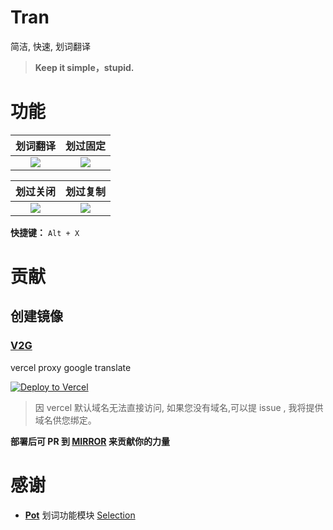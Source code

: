 # Tran

简洁, 快速, 划词翻译

> **Keep it simple，stupid.**

# 功能

|                                 划词翻译                                 |                              划过固定                               |
| :----------------------------------------------------------------------: | :-----------------------------------------------------------------: |
| <img src="https://i.pstorage.space/i/yo5R9JJ3n/original_translate.gif"/> | <img src="https://i.pstorage.space/i/Ll7YxqmW3/original_drag.gif"/> |

|                              划过关闭                               |                              划过复制                              |
| :-----------------------------------------------------------------: | :----------------------------------------------------------------: |
| <img src="https://i.pstorage.space/i/JwQDALlO/original_close.gif"/> | <img src="https://i.pstorage.space/i/MDd9XKW6/original_copy.gif"/> |

**快捷键：** `Alt + X`

# 贡献

## 创建镜像

### [V2G](https://github.com/Borber/v2g)

vercel proxy google translate

<a href="https://vercel.com/import/project?template=https://github.com/Borber/v2g" target="_blank" rel="noopener noreferrer"><img loading="lazy" src="https://vercel.com/button" alt="Deploy to Vercel" ></a>

> 因 vercel 默认域名无法直接访问, 如果您没有域名,可以提 issue , 我将提供域名供您绑定。

**部署后可 PR 到 [MIRROR](https://github.com/Borber/tran/blob/master/resource/mirror.json) 来贡献你的力量**

# 感谢

-   **[Pot](https://github.com/pot-app/pot-desktop)** 划词功能模块 [Selection](https://github.com/pot-app/Selection)
